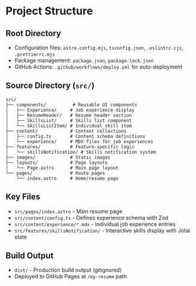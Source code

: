 # Project Structure

## Root Directory
- Configuration files: `astro.config.mjs`, `tsconfig.json`, `.eslintrc.cjs`, `.prettierrc.mjs`
- Package management: `package.json`, `package-lock.json`
- GitHub Actions: `.github/workflows/deploy.yml` for auto-deployment

## Source Directory (`src/`)
```
src/
├── components/          # Reusable UI components
│   ├── Experience/     # Job experience display
│   ├── ResumeHeader/   # Resume header section
│   ├── SkillsList/     # Skills list component
│   └── SkillsListItem/ # Individual skill item
├── content/            # Content collections
│   ├── config.ts       # Content schema definitions
│   └── experience/     # MDX files for job experiences
├── features/           # Feature-specific logic
│   └── skillsNotification/ # Skills notification system
├── images/             # Static images
├── layouts/            # Page layouts
│   └── Page.astro      # Main page layout
└── pages/              # Route pages
    └── index.astro     # Home/resume page
```

## Key Files
- `src/pages/index.astro` - Main resume page
- `src/content/config.ts` - Defines experience schema with Zod
- `src/content/experience/*.mdx` - Individual job experience entries
- `src/features/skillsNotification/` - Interactive skills display with Jotai state

## Build Output
- `dist/` - Production build output (gitignored)
- Deployed to GitHub Pages at `/my-resume` path